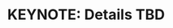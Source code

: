 ---
categories:
- bkk19
description: Coming soon...
image:
  featured: 'true'
  path: /assets/images/featured-images/bkk19/BKK19-500K2.png
session_attendee_num: '39'
session_id: BKK19-500K2
session_room: 'Keynote Room (World Ballroom BC) '
session_slot:
  end_time: '2019-04-05 11:00:00'
  start_time: '2019-04-05 10:30:00'
session_speakers: []
session_track: Keynote
tag: session
tags:
- Keynote
title: 'KEYNOTE: Details TBD'
---